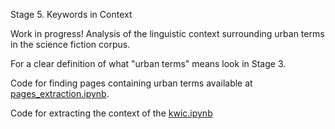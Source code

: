 Stage 5. Keywords in Context

Work in progress! Analysis of the linguistic context surrounding urban terms in the science fiction corpus.

For a clear definition of what "urban terms" means look in Stage 3.

Code for finding pages containing urban terms available at [pages_extraction.ipynb](https://github.com/federicabologna/thesis_space_scifi/tree/master/5_kwic/pages_extraction.ipynb).

Code for extracting the context of the [kwic.ipynb](https://github.com/federicabologna/thesis_space_scifi/tree/master/5_kwic/kwic.ipynb)


